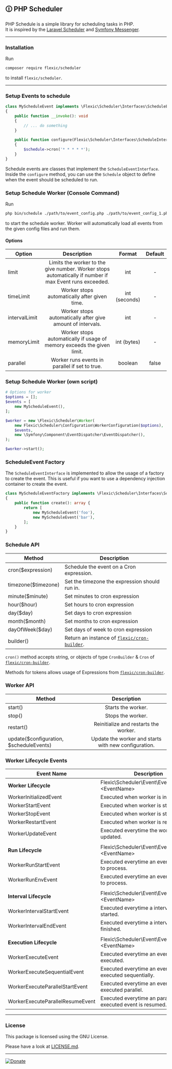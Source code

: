 🕧 PHP Scheduler
----------------

PHP Schedule is a simple library for scheduling tasks in PHP.   
It is inspired by the [Laravel Scheduler](https://laravel.com/docs/scheduling) and [Symfony Messenger](https://symfony.com/doc/current/components/messenger.html).

----
### Installation

Run

```bash
composer require flexic/scheduler
```

to install `flexic/scheduler`.

----
### Setup Events to schedule

```php
class MyScheduleEvent implements \Flexic\Scheduler\Interfaces\ScheduleEventInterface
{
    public function __invoke(): void
    {
        // ... do something
    }
    
    public function configure(Flexic\Scheduler\Interfaces\ScheduleInterface $schedule): void
    {
        $schedule->cron('* * * * *');
    }
}
```

Schedule events are classes that implement the `ScheduleEventInterface`.
Inside the `configure` method, you can use the `Schedule` object to define when the event should be scheduled to run.

### Setup Schedule Worker (Console Command)

Run
```bash
php bin/schedule ./path/to/event_config.php ./path/to/event_config_1.php
```
to start the schedule worker. Worker will automatically load all events from the given config files and run them.

#### Options
| Option        |                                              Description                                               |    Format     | Default |
|---------------|:------------------------------------------------------------------------------------------------------:|:-------------:|:-------:|
| limit         | Limits the worker to the give number. Worker stops automatically if number if max Event runs exceeded. |      int      |    -    |
| timeLimit     |                              Worker stops automatically after given time.                              | int (seconds) |    -    |
| intervalLimit |                       Worker stops automatically after give amount of intervals.                       |      int      |    -    |
| memoryLimit   |                 Worker stops automatically if usage of memory exceeds the given limit.                 |  int (bytes)  |    -    |
| parallel      |                             Worker runs events in parallel if set to true.                             |    boolean    |  false  |


### Setup Schedule Worker (own script)

```php
# Options for worker
$options = [];
$events = [
    new MyScheduleEvent(),
];

$worker = new \Flexic\Scheduler\Worker(
    new Flexic\Scheduler\Configuration\WorkerConfiguration($options),
    $events,
    new \Symfony\Component\EventDispatcher\EventDispatcher(),
);

$worker->start();
```

### ScheduleEvent Factory
The `ScheduleEventInterface` is implemented to allow the usage of a factory to create the event. This is useful if you want to use a dependency injection container to create the event.

```php
class MyScheduleEventFactory implements \Flexic\Scheduler\Interfaces\ScheduleEventFactoryInterface
{
    public function create(): array {
        return [
            new MyScheduleEvent('foo'),
            new MyScheduleEvent('bar'),
        ];
    }
}
```

### Schedule API
| Method              | Description                                                                                   |
|---------------------|-----------------------------------------------------------------------------------------------|
| cron($expression)   | Schedule the event on a Cron expression.                                                      |
| timezone($timezone) | Set the timezone the expression should run in.                                                |
| minute($minute)     | Set minutes to cron expression                                                                |
| hour($hour)         | Set hours to cron expression                                                                  |
| day($day)           | Set days to cron expression                                                                   |
| month($month)       | Set months to cron expression                                                                 |
| dayOfWeek($day)     | Set days of week to cron expression                                                           |
| builder()           | Return an instance of [`flexic/cron-builder`](https://github.com/flexicsystems/cron-builder). |

`cron()` method accepts string, or objects of type `CronBuilder` & `Cron` of [`flexic/cron-builder`](https://github.com/flexicsystems/cron-builder).

Methods for tokens allows usage of Expressions from [`flexic/cron-builder`](https://github.com/flexicsystems/cron-builder).

### Worker API
| Method                                  |                     Description                      |
|-----------------------------------------|:----------------------------------------------------:|
| start()                                 |                  Starts the worker.                  |
| stop()                                  |                  Stops the worker.                   |
| restart()                               |        Reinitialize and restarts the worker.         |
| update($configuration, $scheduleEvents) | Update the worker and starts with new configuration. |

### Worker Lifecycle Events
| Event Name                       | Description                                               |
|----------------------------------|-----------------------------------------------------------|
| **Worker Lifecycle**             | Flexic\Scheduler\Event\Event\Lifecycle\\\<EventName>      |
| WorkerInitializedEvent           | Executed when worker is initialized.                      |
| WorkerStartEvent                 | Executed when worker is started.                          |
| WorkerStopEvent                  | Executed when worker is stopped.                          |
| WorkerRestartEvent               | Executed when worker is restarted.                        |
| WorkerUpdateEvent                | Executed everytime the worker is updated.                 |
|                                  |
| **Run Lifecycle**                | Flexic\Scheduler\Event\Event\Run\\\<EventName>            |
| WorkerRunStartEvent              | Executed everytime an event is started to process.        |
| WorkerRunEnvEvent                | Executed everytime an event is finished to process.       |
|                                  |
| **Interval Lifecycle**           | Flexic\Scheduler\Event\Event\Interval\\\<EventName>       |
| WorkerIntervalStartEvent         | Executed everytime a interval is started.                 |
| WorkerIntervalEndEvent           | Executed everytime a interval is finished.                |
|                                  |
| **Execution Lifecycle**          | Flexic\Scheduler\Event\Event\Execute\\\<EventName>        |
| WorkerExecuteEvent               | Executed everytime an event is executed.                  |
| WorkerExecuteSequentialEvent     | Executed everytime an event is executed sequentially.     |
| WorkerExecuteParallelStartEvent  | Executed everytime an event is executed parallel.         |
| WorkerExecuteParallelResumeEvent | Executed everytime an parallel executed event is resumed. |

----
### License
This package is licensed using the GNU License.

Please have a look at [LICENSE.md](LICENSE.md).

----

[![Donate](https://img.shields.io/badge/Donate-PayPal-blue.svg)](https://www.paypal.com/cgi-bin/webscr?cmd=_s-xclick&hosted_button_id=Q98R2QXXMTUF6&source=url)